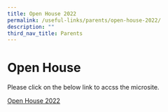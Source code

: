 ```yaml
---
title: Open House 2022
permalink: /useful-links/parents/open-house-2022/
description: ""
third_nav_title: Parents
---
```

# **Open House**

Please click on the below link to accss the microsite.

[Open House 2022](https://sites.google.com/moe.edu.sg/cchyopenhouse2022/)
